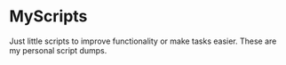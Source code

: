 # MyScripts
Just little scripts to improve functionality or make tasks easier. These are my personal script dumps.
